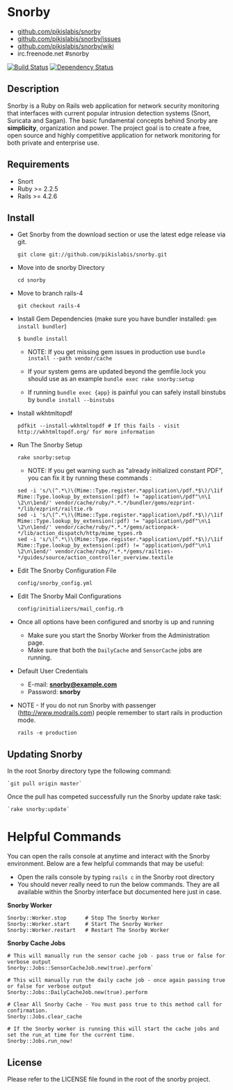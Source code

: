 # Snorby

* [github.com/pikislabis/snorby](http://github.com/Snorby/snorby/)
* [github.com/pikislabis/snorby/issues](http://github.com/Snorby/snorby/issues)
* [github.com/pikislabis/snorby/wiki](http://github.com/Snorby/snorby/wiki)
* irc.freenode.net #snorby

[![Build Status](https://api.travis-ci.org/pikislabis/snorby.svg?branch=rails-4)](http://travis-ci.org/pikislabis/snorby)
[![Dependency Status](https://gemnasium.com/badges/github.com/pikislabis/snorby.svg)](https://gemnasium.com/github.com/pikislabis/snorby)

## Description

Snorby is a Ruby on Rails web application for network security monitoring that interfaces with current popular intrusion detection systems (Snort, Suricata and Sagan). The basic fundamental concepts behind Snorby are **simplicity**, organization and power. The project goal is to create a free, open source and highly competitive application for network monitoring for both private and enterprise use.

## Requirements

* Snort
* Ruby >= 2.2.5
* Rails >= 4.2.6

## Install

* Get Snorby from the download section or use the latest edge release via git.

	`git clone git://github.com/pikislabis/snorby.git`

* Move into de snorby Directory

	`cd snorby`

* Move to branch rails-4

	`git checkout rails-4`

* Install Gem Dependencies  (make sure you have bundler installed: `gem install bundler`)

	`$ bundle install`

	* NOTE: If you get missing gem issues in production use `bundle install --path vendor/cache`

	* If your system gems are updated beyond the gemfile.lock you should use as an example `bundle exec rake snorby:setup`

	* If running `bundle exec {app}` is painful you can safely install binstubs by `bundle install --binstubs`

* Install wkhtmltopdf

	`pdfkit --install-wkhtmltopdf # If this fails - visit http://wkhtmltopdf.org/ for more information`

* Run The Snorby Setup

	`rake snorby:setup`

	* NOTE: If you get warning such as "already initialized constant PDF", you can fix it by running these commands :

	```
	sed -i 's/\(^.*\)\(Mime::Type.register.*application\/pdf.*$\)/\1if Mime::Type.lookup_by_extension(:pdf) != "application\/pdf"\n\1  \2\n\1end/' vendor/cache/ruby/*.*.*/bundler/gems/ezprint-*/lib/ezprint/railtie.rb
	sed -i 's/\(^.*\)\(Mime::Type.register.*application\/pdf.*$\)/\1if Mime::Type.lookup_by_extension(:pdf) != "application\/pdf"\n\1  \2\n\1end/' vendor/cache/ruby/*.*.*/gems/actionpack-*/lib/action_dispatch/http/mime_types.rb
	sed -i 's/\(^.*\)\(Mime::Type.register.*application\/pdf.*$\)/\1if Mime::Type.lookup_by_extension(:pdf) != "application\/pdf"\n\1  \2\n\1end/' vendor/cache/ruby/*.*.*/gems/railties-*/guides/source/action_controller_overview.textile
	```

* Edit The Snorby Configuration File

	`config/snorby_config.yml`

* Edit The Snorby Mail Configurations

	`config/initializers/mail_config.rb`

* Once all options have been configured and snorby is up and running

	* Make sure you start the Snorby Worker from the Administration page.
	* Make sure that both the `DailyCache` and `SensorCache` jobs are running.

* Default User Credentials

	* E-mail: **snorby@example.com**
	* Password: **snorby**

* NOTE - If you do not run Snorby with passenger (http://www.modrails.com) people remember to start rails in production mode.

	`rails -e production`

## Updating Snorby

In the root Snorby directory type the following command:

	`git pull origin master`

Once the pull has competed successfully run the Snorby update rake task:

	`rake snorby:update`

# Helpful Commands

You can open the rails console at anytime and interact with the Snorby environment. Below are a few helpful commands that may be useful:

 * Open the rails console by typing `rails c` in the Snorby root directory
 * You should never really need to run the below commands. They are all available within the
	Snorby interface but documented here just in case.

**Snorby Worker**

	Snorby::Worker.stop      # Stop The Snorby Worker
	Snorby::Worker.start     # Start The Snorby Worker
	Snorby::Worker.restart   # Restart The Snorby Worker

**Snorby Cache Jobs**

	# This will manually run the sensor cache job - pass true or false for verbose output
	Snorby::Jobs::SensorCacheJob.new(true).perform`

	# This will manually run the daily cache job - once again passing true or false for verbose output
	Snorby::Jobs::DailyCacheJob.new(true).perform

	# Clear All Snorby Cache - You must pass true to this method call for confirmation.
	Snorby::Jobs.clear_cache

	# If the Snorby worker is running this will start the cache jobs and set the run_at time for the current time.
	Snorby::Jobs.run_now!

## License

Please refer to the LICENSE file found in the root of the snorby project.
